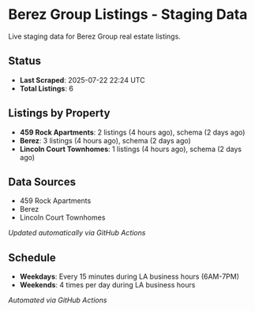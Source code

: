 # Berez Group Listings - Staging Data

Live staging data for Berez Group real estate listings.

## Status

- **Last Scraped**: 2025-07-22 22:24 UTC
- **Total Listings**: 6

## Listings by Property

- **459 Rock Apartments**: 2 listings (4 hours ago), schema (2 days ago)
- **Berez**: 3 listings (4 hours ago), schema (2 days ago)
- **Lincoln Court Townhomes**: 1 listings (4 hours ago), schema (2 days ago)

## Data Sources

- 459 Rock Apartments
- Berez
- Lincoln Court Townhomes

*Updated automatically via GitHub Actions*

## Schedule

- **Weekdays**: Every 15 minutes during LA business hours (6AM-7PM)
- **Weekends**: 4 times per day during LA business hours

*Automated via GitHub Actions*
